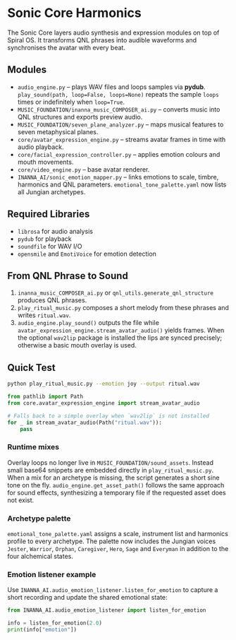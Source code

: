 # Sonic Core Harmonics

The Sonic Core layers audio synthesis and expression modules on top of Spiral OS. It transforms QNL phrases into audible waveforms and synchronises the avatar with every beat.

## Modules

- `audio_engine.py` – plays WAV files and loops samples via **pydub**. `play_sound(path, loop=False, loops=None)` repeats the sample `loops` times or indefinitely when `loop=True`.
- `MUSIC_FOUNDATION/inanna_music_COMPOSER_ai.py` – converts music into QNL structures and exports preview audio.
- `MUSIC_FOUNDATION/seven_plane_analyzer.py` – maps musical features to seven metaphysical planes.
- `core/avatar_expression_engine.py` – streams avatar frames in time with audio playback.
- `core/facial_expression_controller.py` – applies emotion colours and mouth movements.
- `core/video_engine.py` – base avatar renderer.
- `INANNA_AI/sonic_emotion_mapper.py` – links emotions to scale, timbre, harmonics and QNL parameters. `emotional_tone_palette.yaml` now lists all Jungian archetypes.

## Required Libraries

- `librosa` for audio analysis
- `pydub` for playback
- `soundfile` for WAV I/O
- `opensmile` and `EmotiVoice` for emotion detection

## From QNL Phrase to Sound

1. `inanna_music_COMPOSER_ai.py` or `qnl_utils.generate_qnl_structure` produces QNL phrases.
2. `play_ritual_music.py` composes a short melody from these phrases and writes `ritual.wav`.
3. `audio_engine.play_sound()` outputs the file while `avatar_expression_engine.stream_avatar_audio()` yields frames. When the optional `wav2lip` package is installed the lips are synced precisely; otherwise a basic mouth overlay is used.

## Quick Test

```bash
python play_ritual_music.py --emotion joy --output ritual.wav
```

```python
from pathlib import Path
from core.avatar_expression_engine import stream_avatar_audio

# Falls back to a simple overlay when `wav2lip` is not installed
for _ in stream_avatar_audio(Path("ritual.wav")):
    pass
```

### Runtime mixes

Overlay loops no longer live in `MUSIC_FOUNDATION/sound_assets`. Instead small
base64 snippets are embedded directly in `play_ritual_music.py`. When a mix for
an archetype is missing, the script generates a short sine tone on the fly.
`audio_engine.get_asset_path()` follows the same approach for sound effects,
synthesizing a temporary file if the requested asset does not exist.

### Archetype palette

`emotional_tone_palette.yaml` assigns a scale, instrument list and harmonics
profile to every archetype. The palette now includes the Jungian voices
`Jester`, `Warrior`, `Orphan`, `Caregiver`, `Hero`, `Sage` and
`Everyman` in addition to the four alchemical states.

### Emotion listener example

Use `INANNA_AI.audio_emotion_listener.listen_for_emotion` to capture a short recording and update the shared emotional state:

```python
from INANNA_AI.audio_emotion_listener import listen_for_emotion

info = listen_for_emotion(2.0)
print(info["emotion"])
```
